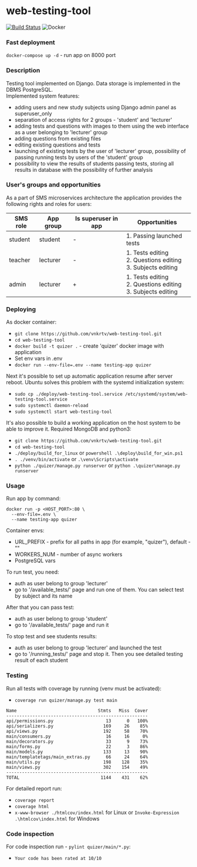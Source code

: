 # web-testing-tool

[![Build Status](https://travis-ci.com/vnkrtv/web-testing-tool.svg?branch=master)](https://travis-ci.com/vnkrtv/web-testing-tool)
![Docker](https://github.com/vnkrtv/web-testing-tool/workflows/Docker/badge.svg)

### Fast deployment

`docker-compose up -d` - run app on 8000 port


### Description
Testing tool implemented on Django. Data storage is implemented in the DBMS PostgreSQL.  
Implemented system features:
- adding users and new study subjects using Django admin panel as superuser_only
- separation of access rights for 2 groups - 'student' and 'lecturer'
- adding tests and questions with images to them using the web interface as a user belonging to 'lecturer' group
- adding questions from existing files   
- editing existing questions and tests
- launching of existing tests by the user of 'lecturer' group, possibility of passing running tests by users of the 'student' group  
- possibility to view the results of students passing tests, storing all results in database with the possibility of further analysis  


### User's groups and opportunities
As a part of SMS microservices architecture the application provides the following rights and roles for users:

| SMS role | App group | Is superuser in app  | Opportunities                                                         |
|-------------|--------------------------------|--------------------------------|------------------------------------------------------------------------------|
| student     | student                        | -                              | 1. Passing launched tests                                              |
| teacher     | lecturer                       | -                              | 1. Tests editing<br>2. Questions editing<br>3. Subjects editing                              |
| admin       | lecturer                       | +                              | 1. Tests editing   <br>2. Questions editing<br>3. Subjects editing |

### Deploying  

As docker container:
- ```git clone https://github.com/vnkrtv/web-testing-tool.git```
- ```cd web-testing-tool```
- ```docker build -t quizer .``` - create 'quizer' docker image with application
- Set env vars in .env
- ```docker run --env-file=.env --name testing-app quizer ```

Next it's possible to set up automatic application resume after server reboot. Ubuntu solves this problem with the systemd initialization system:  
- ```sudo cp ./deploy/web-testing-tool.service /etc/systemd/system/web-testing-tool.service```
- ```sudo systemctl daemon-reload```
- ```sudo systemctl start web-testing-tool```

It's also possible to build a working application on the host system to be able to improve it. Required MongoDB and python3:
- ```git clone https://github.com/vnkrtv/web-testing-tool.git```
- ```cd web-testing-tool```
- ```./deploy/build_for_linux``` or ```powershell .\deploy\build_for_win.ps1```
- ```. ./venv/bin/activate``` or ```.\venv\Scripts\activate```
- ```python ./quizer/manage.py runserver``` or ```python .\quizer\manage.py runserver```
### Usage 
Run app by command:   
```
docker run -p <HOST_PORT>:80 \
  --env-file=.env \
  --name testing-app quizer
```
Container envs:  
- URL_PREFIX - prefix for all paths in app (for example, "quizer"), default - ""
- WORKERS_NUM - number of async workers
- PostgreSQL vars
 
To run test, you need:
- auth as user belong to group 'lecturer'
- go to '/available_tests/' page and run one of them. You can select test by subject and its name
    
After that you can pass test:
- auth as user belong to group 'student'
- go to '/available_tests/' page and run it

To stop test and see students results:
- auth as user belong to group 'lecturer' and launched the test
- go to '/running_tests/' page and stop it. Then you see detailed testing result of each student 
### Testing    
Run all tests with coverage by running (venv must be activated):   
- ```coverage run quizer/manage.py test main```

```
Name                               Stmts   Miss  Cover
------------------------------------------------------
api/permissions.py                    13      0   100%
api/serializers.py                   169     26    85%
api/views.py                         192     58    70%
main/consumers.py                     16     16     0%
main/decorators.py                    33      9    73%
main/forms.py                         22      3    86%
main/models.py                       133     13    90%
main/templatetags/main_extras.py      66     24    64%
main/utils.py                        198    128    35%
main/views.py                        302    154    49%
------------------------------------------------------
TOTAL                               1144    431    62%

```
For detailed report run:
- ```coverage report```  
- ```coverage html```  
- ```x-www-browser ./htmlcov/index.html``` for Linux or ```Invoke-Expression .\htmlcov\index.html``` for Windows

### Code inspection

For code inspection run - ```pylint quizer/main/*.py```:
- ```Your code has been rated at 10/10```